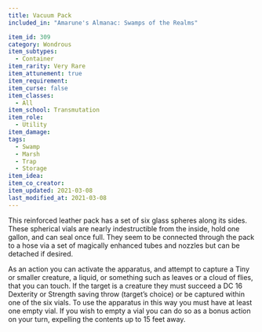 ```yaml
---
title: Vacuum Pack
included_in: "Amarune's Almanac: Swamps of the Realms"

item_id: 309
category: Wondrous
item_subtypes: 
  - Container
item_rarity: Very Rare
item_attunement: true
item_requirement: 
item_curse: false
item_classes: 
  - All
item_school: Transmutation
item_role: 
  - Utility
item_damage: 
tags:
  - Swamp
  - Marsh
  - Trap
  - Storage
item_idea: 
item_co_creator: 
item_updated: 2021-03-08
last_modified_at: 2021-03-08
---
```

This reinforced leather pack has a set of six glass spheres along its sides. These spherical vials are nearly indestructible from the inside, hold one gallon, and can seal once full. They seem to be connected through the pack to a hose via a set of magically enhanced tubes and nozzles but can be detached if desired. 

As an action you can activate the apparatus, and attempt to capture a Tiny or smaller creature, a liquid, or something such as leaves or a cloud of flies, that you can touch. If the target is a creature they must succeed a DC 16 Dexterity or Strength saving throw (target’s choice) or be captured within one of the six vials. To use the apparatus in this way you must have at least one empty vial. If you wish to empty a vial you can do so as a bonus action on your turn, expelling the contents up to 15 feet away.
